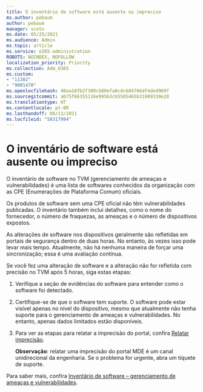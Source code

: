 ```yaml
---
title: O inventário de software está ausente ou impreciso
ms.author: pebaum
author: pebaum
manager: scotv
ms.date: 05/25/2021
ms.audience: Admin
ms.topic: article
ms.service: o365-administration
ROBOTS: NOINDEX, NOFOLLOW
localization_priority: Priority
ms.collection: Adm_O365
ms.custom:
- "11382"
- "9001470"
ms.openlocfilehash: 40aa18fb2f309cb80efa8cdc684766df4ded969f
ms.sourcegitcommit: ab75f66355116e995b3cb5505465b31989339e28
ms.translationtype: HT
ms.contentlocale: pt-BR
ms.lasthandoff: 08/13/2021
ms.locfileid: "58317994"
---
```

# <a name="software-inventory-is-missing-or-inaccurate"></a>O inventário de software está ausente ou impreciso

O inventário de software no TVM (gerenciamento de ameaças e vulnerabilidades) é uma lista de softwares conhecidos da organização com as CPE (Enumerações de Plataforma Comum) oficiais.

Os produtos de software sem uma CPE oficial não têm vulnerabilidades publicadas. O inventário também inclui detalhes, como o nome do fornecedor, o número de fraquezas, as ameaças e o número de dispositivos expostos.

As alterações de software nos dispositivos geralmente são refletidas em portais de segurança dentro de duas horas. No entanto, às vezes isso pode levar mais tempo. Atualmente, não há nenhuma maneira de forçar uma sincronização; essa é uma avaliação contínua.

Se você fez uma alteração de software e a alteração não for refletida com precisão no TVM após 5 horas, siga estas etapas:

1. Verifique a seção de evidências do software para entender como o software foi detectado.
1. Certifique-se de que o software tem suporte. O software pode estar visível apenas no nível do dispositivo, mesmo que atualmente não tenha suporte para o gerenciamento de ameaças e vulnerabilidades. No entanto, apenas dados limitados estão disponíveis.
1. Para ver as etapas para relatar a imprecisão do portal, confira [Relatar imprecisão](https://docs.microsoft.com/microsoft-365/security/defender-endpoint/tvm-software-inventory?view=o365-worldwide#report-inaccuracy).
   
    **Observação**: relatar uma imprecisão do portal MDE é um canal unidirecional da engenharia. Se o problema for urgente, abra um tíquete de suporte.

Para saber mais, confira [Inventário de software – gerenciamento de ameaças e vulnerabilidades](https://docs.microsoft.com/microsoft-365/security/defender-endpoint/tvm-software-inventory).